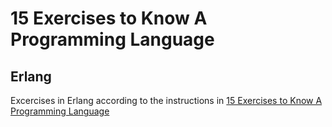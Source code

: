 # 15 Exercises to Know A Programming Language
## Erlang

Excercises in Erlang according to the instructions in [15 Exercises to Know A Programming Language](http://www.knowing.net/index.php/2006/06/16/15-exercises-to-know-a-programming-language-part-1/)


